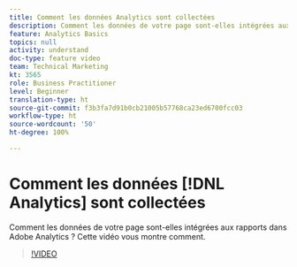```yaml
---
title: Comment les données Analytics sont collectées
description: Comment les données de votre page sont-elles intégrées aux rapports dans Adobe Analytics ? Cette vidéo vous montre comment.
feature: Analytics Basics
topics: null
activity: understand
doc-type: feature video
team: Technical Marketing
kt: 3565
role: Business Practitioner
level: Beginner
translation-type: ht
source-git-commit: f3b3fa7d91b0cb21005b57768ca23ed6700fcc03
workflow-type: ht
source-wordcount: '50'
ht-degree: 100%

---
```



# Comment les données [!DNL Analytics] sont collectées

Comment les données de votre page sont-elles intégrées aux rapports dans Adobe Analytics ? Cette vidéo vous montre comment.

>[!VIDEO](https://video.tv.adobe.com/v/28768/?quality=12)
